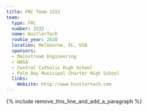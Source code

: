 ```yaml
---
title: FRC Team 3332
team:
  type: FRC
  number: 3332
  name: HustlerTech
  rookie_year: 2010
  location: Melbourne, FL, USA
  sponsors:
  - Mainstream Engineering
  - NASA
  - Central Catholic High School
  - Palm Bay Municipal Charter High School
  links:
    Website: http://www.hustlertech.com
---
```


{% include remove_this_line_and_add_a_paragraph %}